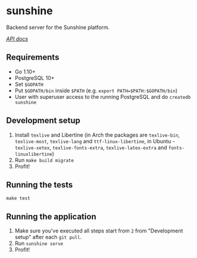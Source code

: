 # sunshine

Backend server for the Sunshine platform.

[*API docs*](./doc/README.md)

## Requirements

- Go 1.10+
- PostgreSQL 10+
- Set `$GOPATH`
- Put `$GOPATH/bin` inside `$PATH` (e.g. `export PATH=$PATH:$GOPATH/bin`)
- User with superuser access to the running PostgreSQL and do `createdb sunshine`

## Development setup

1. Install `texlive` and Libertine (in Arch the packages are `texlive-bin`,
   `texlive-most`, `texlive-lang` and `ttf-linux-libertine`, in Ubuntu -
   `texlive-xetex`, `texlive-fonts-extra`, `texlive-latex-extra` and
   `fonts-linuxlibertine`)
2. Run `make build migrate`
3. Profit!

## Running the tests

	make test

## Running the application

1. Make sure you've executed all steps start from `2` from "Development setup" after each `git pull`.
2. Run `sunshine serve`
3. Profit!
